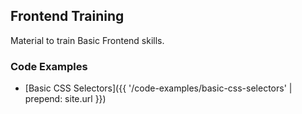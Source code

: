 ## Frontend Training

Material to train Basic Frontend skills.

### Code Examples

- [Basic CSS Selectors]({{ '/code-examples/basic-css-selectors' | prepend: site.url }})

